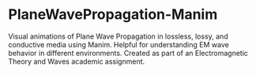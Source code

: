 # PlaneWavePropagation-Manim
Visual animations of Plane Wave Propagation in lossless, lossy, and conductive media using Manim. Helpful for understanding EM wave behavior in different environments. Created as part of an Electromagnetic Theory and Waves academic assignment.
